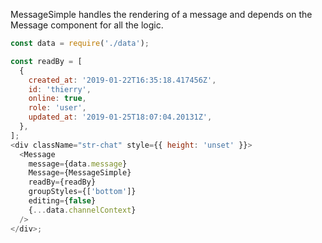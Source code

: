 MessageSimple handles the rendering of a message and depends on the Message component for all the logic.

```js
const data = require('./data');

const readBy = [
  {
    created_at: '2019-01-22T16:35:18.417456Z',
    id: 'thierry',
    online: true,
    role: 'user',
    updated_at: '2019-01-25T18:07:04.20131Z',
  },
];
<div className="str-chat" style={{ height: 'unset' }}>
  <Message
    message={data.message}
    Message={MessageSimple}
    readBy={readBy}
    groupStyles={['bottom']}
    editing={false}
    {...data.channelContext}
  />
</div>;
```
